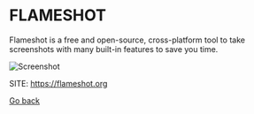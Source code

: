 # FLAMESHOT

 Flameshot is a free and open-source, cross-platform 
 tool to take screenshots with many built-in features
 to save you time.
 
 ![Screenshot](https://flameshot.org/img/flameshot-hero.jpg)
 
 SITE: https://flameshot.org

 [Go back](https://portable-linux-apps.github.io/apps.html)
